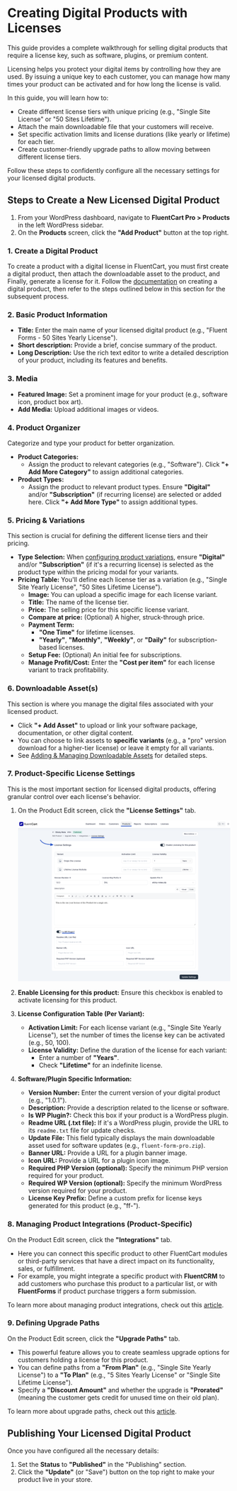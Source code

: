  # Creating Digital Products with Licenses

This guide provides a complete walkthrough for selling digital products that require a license key, such as software, plugins, or premium content.

Licensing helps you protect your digital items by controlling how they are used. By issuing a unique key to each customer, you can manage how many times your product can be activated and for how long the license is valid.

In this guide, you will learn how to:

* Create different license tiers with unique pricing (e.g., "Single Site License" or "50 Sites Lifetime").
* Attach the main downloadable file that your customers will receive.
* Set specific activation limits and license durations (like yearly or lifetime) for each tier.
* Create customer-friendly upgrade paths to allow moving between different license tiers.

Follow these steps to confidently configure all the necessary settings for your licensed digital products.

## Steps to Create a New Licensed Digital Product

1.  From your WordPress dashboard, navigate to **FluentCart Pro > Products** in the left  WordPress sidebar.
2.  On the **Products** screen, click the **"Add Product"** button at the top right.

### 1. Create a Digital Product 

To create a product with a digital license in FluentCart, you must first create a digital product, then attach the downloadable asset to the product, and Finally, generate a license for it. Follow the [documentation](/guide/product-types-creation/creating-digital-products) on creating a digital product, then refer to the steps outlined below in this section for the subsequent process.


### 2. Basic Product Information

* **Title:** Enter the main name of your licensed digital product (e.g., "Fluent Forms - 50 Sites Yearly License").
* **Short description:** Provide a brief, concise summary of the product.
* **Long Description:** Use the rich text editor to write a detailed description of your product, including its features and benefits.

### 3. Media

* **Featured Image:** Set a prominent image for your product (e.g., software icon, product box art).
* **Add Media:** Upload additional images or videos.

### 4. Product Organizer

Categorize and type your product for better organization.

* **Product Categories:**
    * Assign the product to relevant categories (e.g., "Software"). Click **"+ Add More Category"** to assign additional categories.
* **Product Types:**
    * Assign the product to relevant product types. Ensure **"Digital"** and/or **"Subscription"** (if recurring license) are selected or added here. Click **"+ Add More Type"** to assign additional types.

### 5. Pricing & Variations

This section is crucial for defining the different license tiers and their pricing.

* **Type Selection:** When [configuring product variations](/guide/product-types-creation/creating-digital-products.html#4-pricing-variatio), ensure **"Digital"** and/or **"Subscription"** (if it's a recurring license) is selected as the product type within the pricing modal for your variants.
* **Pricing Table:** You'll define each license tier as a variation (e.g., "Single Site Yearly License", "50 Sites Lifetime License").
    * **Image:** You can upload a specific image for each license variant.
    * **Title:** The name of the license tier.
    * **Price:** The selling price for this specific license variant.
    * **Compare at price:** (Optional) A higher, struck-through price.
    * **Payment Term:**
        * **"One Time"** for lifetime licenses.
        * **"Yearly"**, **"Monthly"**, **"Weekly"**, or **"Daily"** for subscription-based licenses.
    * **Setup Fee:** (Optional) An initial fee for subscriptions.
    * **Manage Profit/Cost:** Enter the **"Cost per item"** for each license variant to track profitability.


### 6. Downloadable Asset(s)

This section is where you manage the digital files associated with your licensed product.

* Click **"+ Add Asset"** to upload or link your software package, documentation, or other digital content.
* You can choose to link assets to **specific variants** (e.g., a "pro" version download for a higher-tier license) or leave it empty for all variants.
* See [Adding & Managing Downloadable Assets](/guide/product-types-creation/creating-digital-products#5-downloadable-assets) for detailed steps.

### 7. Product-Specific License Settings

This is the most important section for licensed digital products, offering granular control over each license's behavior.

1.  On the Product Edit screen, click the **"License Settings"** tab.

    ![Screenshot of Product License Settings Tab](/guide/public/images/product-types-creation/creating-digital-product-license/License-Settings-1.png)

2.  **Enable Licensing for this product:** Ensure this checkbox is enabled to activate licensing for this product.

3.  **License Configuration Table (Per Variant):**
    * **Activation Limit:** For each license variant (e.g., "Single Site Yearly License"), set the number of times the license key can be activated (e.g., 50, 100).
    * **License Validity:** Define the duration of the license for each variant:
        * Enter a number of **"Years"**.
        * Check **"Lifetime"** for an indefinite license.

4.  **Software/Plugin Specific Information:**
    * **Version Number:** Enter the current version of your digital product (e.g., "1.0.1").
    * **Description:** Provide a description related to the license or software.
    * **Is WP Plugin?:** Check this box if your product is a WordPress plugin.
    * **Readme URL (.txt file):** If it's a WordPress plugin, provide the URL to its `readme.txt` file for update checks.
    * **Update File:** This field typically displays the main downloadable asset used for software updates (e.g., `fluent-form-pro.zip`).
    * **Banner URL:** Provide a URL for a plugin banner image.
    * **Icon URL:** Provide a URL for a plugin icon image.
    * **Required PHP Version (optional):** Specify the minimum PHP version required for your product.
    * **Required WP Version (optional):** Specify the minimum WordPress version required for your product.
    * **License Key Prefix:** Define a custom prefix for license keys generated for this product (e.g., "ff-").


### 8. Managing Product Integrations (Product-Specific)

On the Product Edit screen, click the **"Integrations"** tab.

* Here you can connect this specific product to other FluentCart modules or third-party services that have a direct impact on its functionality, sales, or fulfillment.
* For example, you might integrate a specific product with **FluentCRM** to add customers who purchase this product to a particular list, or with **FluentForms** if product purchase triggers a form submission.

To learn more about managing product integrations, check out this [article](/guide/product-types-creation/managing-product-integrations).

### 9. Defining Upgrade Paths

On the Product Edit screen, click the **"Upgrade Paths"** tab.

* This powerful feature allows you to create seamless upgrade options for customers holding a license for this product.
* You can define paths from a **"From Plan"** (e.g., "Single Site Yearly License") to a **"To Plan"** (e.g., "5 Sites Yearly License" or "Single Site Lifetime License").
* Specify a **"Discount Amount"** and whether the upgrade is **"Prorated"** (meaning the customer gets credit for unused time on their old plan).

To learn more about upgrade paths, check out this [article](/guide/product-types-creation/defining-upgrade-paths).


## Publishing Your Licensed Digital Product

Once you have configured all the necessary details:

1.  Set the **Status** to **"Published"** in the "Publishing" section.
2.  Click the **"Update"** (or "Save") button on the top right to make your product live in your store.
